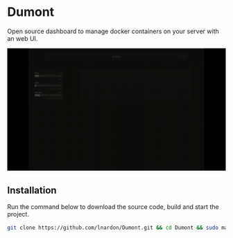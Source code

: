 # Dumont

Open source dashboard to manage docker containers on your server with an web UI.

<img src="./demo.gif" />

## Installation

Run the command below to download the source code, build and start the project.

```bash
git clone https://github.com/lnardon/Dumont.git && cd Dumont && sudo make all
```
